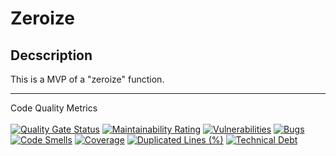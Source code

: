 # Zeroize

## Decscription
This is a MVP of a "zeroize" function. 


-----

Code Quality Metrics <br>
<br>
[![Quality Gate Status](https://sonarcloud.io/api/project_badges/measure?project=cybercritter_zeroize_mvp&metric=alert_status)](https://sonarcloud.io/summary/new_code?id=cybercritter_zeroize_mvp) [![Maintainability Rating](https://sonarcloud.io/api/project_badges/measure?project=cybercritter_zeroize_mvp&metric=sqale_rating)](https://sonarcloud.io/summary/new_code?id=cybercritter_zeroize_mvp)  [![Vulnerabilities](https://sonarcloud.io/api/project_badges/measure?project=cybercritter_zeroize_mvp&metric=vulnerabilities)](https://sonarcloud.io/summary/new_code?id=cybercritter_zeroize_mvp) [![Bugs](https://sonarcloud.io/api/project_badges/measure?project=cybercritter_zeroize_mvp&metric=bugs)](https://sonarcloud.io/summary/new_code?id=cybercritter_zeroize_mvp) [![Code Smells](https://sonarcloud.io/api/project_badges/measure?project=cybercritter_zeroize_mvp&metric=code_smells)](https://sonarcloud.io/summary/new_code?id=cybercritter_zeroize_mvp) [![Coverage](https://sonarcloud.io/api/project_badges/measure?project=cybercritter_zeroize_mvp&metric=coverage)](https://sonarcloud.io/summary/new_code?id=cybercritter_zeroize_mvp) [![Duplicated Lines (%)](https://sonarcloud.io/api/project_badges/measure?project=cybercritter_zeroize_mvp&metric=duplicated_lines_density)](https://sonarcloud.io/summary/new_code?id=cybercritter_zeroize_mvp) [![Technical Debt](https://sonarcloud.io/api/project_badges/measure?project=cybercritter_zeroize_mvp&metric=sqale_index)](https://sonarcloud.io/summary/new_code?id=cybercritter_zeroize_mvp)
